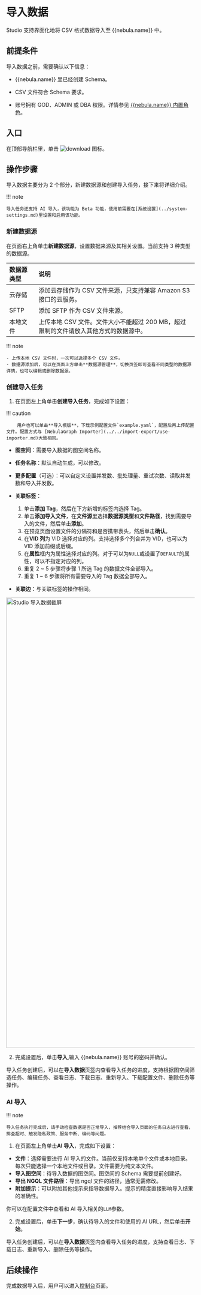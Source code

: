 # 导入数据

Studio 支持界面化地将 CSV 格式数据导入至 {{nebula.name}} 中。

## 前提条件

导入数据之前，需要确认以下信息：

- {{nebula.name}} 里已经创建 Schema。

- CSV 文件符合 Schema 要求。

- 账号拥有 GOD、ADMIN 或 DBA 权限。详情参见 [{{nebula.name}} 内置角色](../../7.data-security/1.authentication/3.role-list.md)。

## 入口

在顶部导航栏里，单击 ![download](https://docs-cdn.nebula-graph.com.cn/figures/studio-btn-download.png) 图标。

## 操作步骤

导入数据主要分为 2 个部分，新建数据源和创建导入任务，接下来将详细介绍。

!!! note

    导入任务还支持 AI 导入，该功能为 Beta 功能，使用前需要在[系统设置](../system-settings.md)里设置和启用该功能。

### 新建数据源

在页面右上角单击**新建数据源**，设置数据来源及其相关设置。当前支持 3 种类型的数据源。

| 数据源类型 | 说明 |
| :--- | :--- |
| 云存储 | 添加云存储作为 CSV 文件来源，只支持兼容 Amazon S3接口的云服务。 |
| SFTP | 添加 SFTP 作为 CSV 文件来源。 |
| 本地文件 | 上传本地 CSV 文件。文件大小不能超过 200 MB，超过限制的文件请放入其他方式的数据源中。 |

!!! note

    - 上传本地 CSV 文件时，一次可以选择多个 CSV 文件。
    - 数据源添加后，可以在页面上方单击**数据源管理**，切换页签即可查看不同类型的数据源详情，也可以编辑或删除数据源。

### 创建导入任务

1. 在页面左上角单击**创建导入任务**，完成如下设置：
  
  !!! caution

        用户也可以单击**导入模版**，下载示例配置文件`example.yaml`，配置后再上传配置文件。配置方式与 [NebulaGraph Importer](../../import-export/use-importer.md)大致相同。

  - **图空间**：需要导入数据的图空间名称。
  - **任务名称**：默认自动生成，可以修改。
  - **更多配置**（可选）：可以自定义设置并发数、批处理量、重试次数、读取并发数和导入并发数。
  - **关联标签**：

    1. 单击**添加 Tag**，然后在下方新增的标签内选择 Tag。
    2. 单击**添加导入文件**，在**文件源**里选择**数据源类型**和**文件路径**，找到需要导入的文件，然后单击**添加**。
    3. 在预览页面设置文件的分隔符和是否携带表头，然后单击**确认**。
    4. 在**VID 列**为 VID 选择对应的列。支持选择多个列合并为 VID，也可以为 VID 添加前缀或后缀。
    5. 在**属性**框内为属性选择对应的列。对于可以为`NULL`或设置了`DEFAULT`的属性，可以不指定对应的列。
    6. 重复 2 ~ 5 步骤将步骤 1 所选 Tag 的数据文件全部导入。
    7. 重复 1 ~ 6 步骤将所有需要导入的 Tag 数据全部导入。
  
  - **关联边**：与关联标签的操作相同。

  <img src="https://docs-cdn.nebula-graph.com.cn/figures/std_import_230912_cn.png" width="1200" alt="Studio 导入数据截屏">

2. 完成设置后，单击**导入**,输入 {{nebula.name}} 账号的密码并确认。

导入任务创建后，可以在**导入数据**页签内查看导入任务的进度，支持根据图空间筛选任务、编辑任务、查看日志、下载日志、重新导入、下载配置文件、删除任务等操作。

### AI 导入

!!! note

    导入任务执行完成后，请手动检查数据是否正常导入，推荐结合导入页面的任务日志进行查看，排查超时、触发隐私政策、服务中断、编码等问题。

1. 在页面左上角单击**AI 导入**，完成如下设置：

  - **文件**：选择需要进行 AI 导入的文件。当前仅支持本地单个文件或本地目录。每次只能选择一个本地文件或目录。文件需要为纯文本文件。
  - **导入图空间**：待导入数据的图空间。图空间的 Schema 需要提前创建好。
  - **导出 NGQL 文件路径**：导出 ngql 文件的路径，通常无需修改。
  - **附加提示**：可以附加其他提示来指导数据导入。提示的精度直接影响导入结果的准确性。

  你可以在配置文件中查看和 AI 导入相关的`LLM`参数。

2. 完成设置后，单击**下一步**，确认待导入的文件和使用的 AI URL，然后单击**开始**。

导入任务创建后，可以在**导入数据**页签内查看导入任务的进度，支持查看日志、下载日志、重新导入、删除任务等操作。

## 后续操作

完成数据导入后，用户可以进入[控制台](st-ug-console.md)页面。
